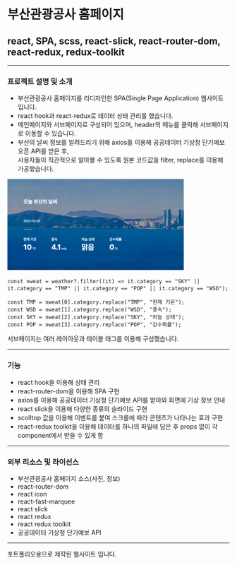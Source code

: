 # 부산관광공사 홈페이지

## react, SPA, scss, react-slick, react-router-dom, react-redux, redux-toolkit

---

### 프로젝트 설명 및 소개

* 부산관광공사 홈페이지를 리디자인한 SPA(Single Page Application) 웹사이트 입니다.
* react hook과 react-redux로 데이터 상태 관리를 했습니다.
* 메인페이지와 서브페이지로 구성되어 있으며, header의 메뉴를 클릭해 서브페이지로 이동할 수 있습니다.
* 부산의 날씨 정보를 알려드리기 위해 axios를 이용해 공공데이터 기상청 단기예보 오픈 API를 받은 후, <br/>
사용자들이 직관적으로 알아볼 수 있도록 원본 코드값을 filter, replace를 이용해 가공했습니다.

<img src="/public/assets/images/API.png">

```
const nweat = weather?.filter((it) => it.category == "SKY" || it.category == "TMP" || it.category == "POP" || it.category == "WSD");
```
```
const TMP = nweat[0].category.replace("TMP", "현재 기온");
const WSD = nweat[1].category.replace("WSD", "풍속");
const SKY = nweat[2].category.replace("SKY", "하늘 상태");
const POP = nweat[3].category.replace("POP", "강수확률");
```


서브페이지는 여러 레이아웃과 테이블 태그를 이용해 구성했습니다.

---

### 기능

-   react hook을 이용해 상태 관리
-   react-router-dom을 이용해 SPA 구현
-   axios를 이용해 공공데이터 기상청 단기예보 API를 받아와 화면에 기상 정보 안내
-   react slick을 이용해 다양한 종류의 슬라이드 구현
-   scolltop 값을 이용해 이벤트를 붙여 스크롤에 따라 콘텐츠가 나타나는 효과 구현
-   react-redux toolkit을 이용해 데이터를 하나의 파일에 담은 후 props 없이 각 component에서 받을 수 있게 함

---

### 외부 리소스 및 라이선스

-   부산관광공사 홈페이지 소스(사진, 정보)
-   react-router-dom
-   react icon
-   react-fast-marquee
-   react slick
-   react redux
-   react redux toolkit
-   공공데이터 기상청 단기예보 API

---

포트폴리오용으로 제작된 웹사이트 입니다.
